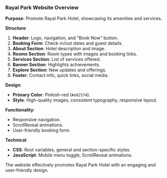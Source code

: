 ### **Rayal Park Website Overview**

**Purpose**: Promote Rayal Park Hotel, showcasing its amenities and services.

**Structure**:
1. **Header**: Logo, navigation, and "Book Now" button.
2. **Booking Form**: Check-in/out dates and guest details.
3. **About Section**: Hotel description and image.
4. **Rooms Section**: Room types with images and booking links.
5. **Services Section**: List of services offered.
6. **Banner Section**: Highlights achievements.
7. **Explore Section**: New updates and offerings.
8. **Footer**: Contact info, quick links, social media.

**Design**:
- **Primary Color**: Pinkish-red (`#e82574`).
- **Style**: High-quality images, consistent typography, responsive layout.

**Functionality**:
- Responsive navigation.
- ScrollReveal animations.
- User-friendly booking form.

**Technical**:
- **CSS**: Root variables, general and section-specific styles.
- **JavaScript**: Mobile menu toggle, ScrollReveal animations.

The website effectively promotes Rayal Park Hotel with an engaging and user-friendly design.

